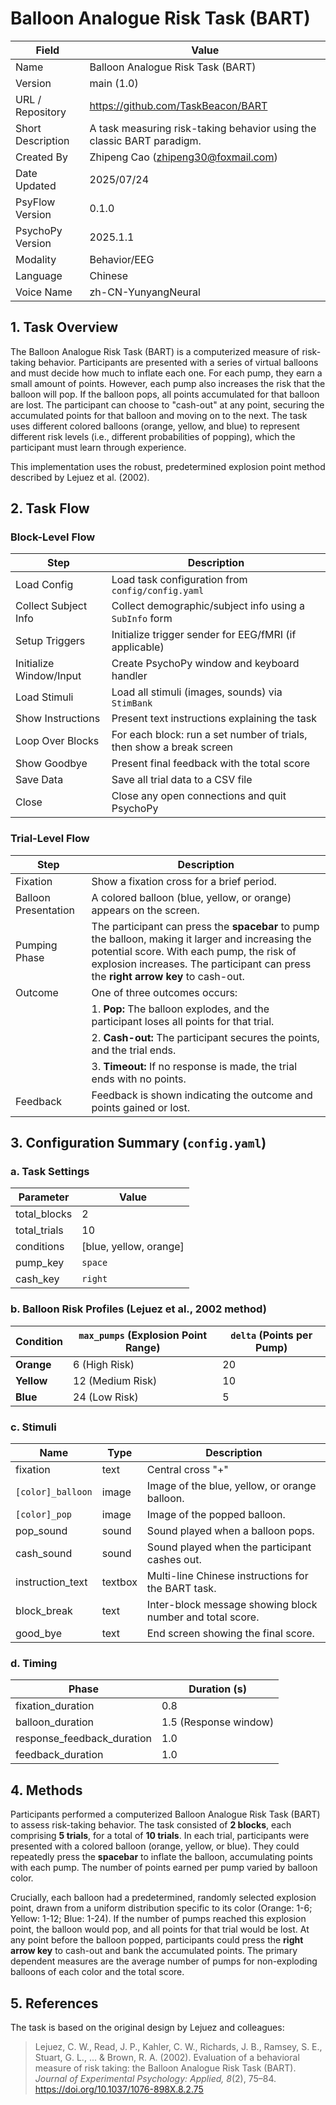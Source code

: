 # Balloon Analogue Risk Task (BART)

| Field                | Value                        |
|----------------------|------------------------------|
| Name                 | Balloon Analogue Risk Task (BART) |
| Version              | main (1.0)                          |
| URL / Repository     | https://github.com/TaskBeacon/BART  |
| Short Description    | A task measuring risk-taking behavior using the classic BART paradigm. |
| Created By           | Zhipeng Cao (zhipeng30@foxmail.com)   |
| Date Updated         | 2025/07/24                |
| PsyFlow Version      | 0.1.0                     |
| PsychoPy Version     | 2025.1.1                  |
| Modality             | Behavior/EEG                  |
| Language | Chinese |
| Voice Name | zh-CN-YunyangNeural |

## 1. Task Overview

The Balloon Analogue Risk Task (BART) is a computerized measure of risk-taking behavior. Participants are presented with a series of virtual balloons and must decide how much to inflate each one. For each pump, they earn a small amount of points. However, each pump also increases the risk that the balloon will pop. If the balloon pops, all points accumulated for that balloon are lost. The participant can choose to "cash-out" at any point, securing the accumulated points for that balloon and moving on to the next. The task uses different colored balloons (orange, yellow, and blue) to represent different risk levels (i.e., different probabilities of popping), which the participant must learn through experience.

This implementation uses the robust, predetermined explosion point method described by Lejuez et al. (2002).

## 2. Task Flow

### Block-Level Flow

| Step                       | Description                                                                 |
|----------------------------|-----------------------------------------------------------------------------|
| Load Config                | Load task configuration from `config/config.yaml`                          |
| Collect Subject Info       | Collect demographic/subject info using a `SubInfo` form                      |
| Setup Triggers             | Initialize trigger sender for EEG/fMRI (if applicable)                     |
| Initialize Window/Input    | Create PsychoPy window and keyboard handler                                |
| Load Stimuli               | Load all stimuli (images, sounds) via `StimBank`                           |
| Show Instructions          | Present text instructions explaining the task                              |
| Loop Over Blocks           | For each block: run a set number of trials, then show a break screen       |
| Show Goodbye               | Present final feedback with the total score                                |
| Save Data                  | Save all trial data to a CSV file                                          |
| Close                      | Close any open connections and quit PsychoPy                               |

### Trial-Level Flow

| Step                | Description                                                                 |
|---------------------|-----------------------------------------------------------------------------|
| Fixation            | Show a fixation cross for a brief period.                                   |
| Balloon Presentation| A colored balloon (blue, yellow, or orange) appears on the screen.          |
| Pumping Phase       | The participant can press the **spacebar** to pump the balloon, making it larger and increasing the potential score. With each pump, the risk of explosion increases. The participant can press the **right arrow key** to cash-out. |
| Outcome             | One of three outcomes occurs:                                               |
|                     | 1. **Pop:** The balloon explodes, and the participant loses all points for that trial. |
|                     | 2. **Cash-out:** The participant secures the points, and the trial ends.      |
|                     | 3. **Timeout:** If no response is made, the trial ends with no points.        |
| Feedback            | Feedback is shown indicating the outcome and points gained or lost.         |

## 3. Configuration Summary (`config.yaml`)

### a. Task Settings

| Parameter          | Value                      |
|--------------------|----------------------------|
| total_blocks       | 2                          |
| total_trials       | 10                         |
| conditions         | [blue, yellow, orange]     |
| pump_key           | `space`                    |
| cash_key           | `right`                    |

### b. Balloon Risk Profiles (Lejuez et al., 2002 method)

| Condition | `max_pumps` (Explosion Point Range) | `delta` (Points per Pump) |
|-----------|-------------------------------------|---------------------------|
| **Orange**  | 6 (High Risk)                       | 20                        |
| **Yellow**  | 12 (Medium Risk)                    | 10                        |
| **Blue**    | 24 (Low Risk)                       | 5                         |

### c. Stimuli

| Name                     | Type      | Description                                           |
|--------------------------|-----------|-------------------------------------------------------|
| fixation                 | text      | Central cross "+"                                     |
| `[color]_balloon`        | image     | Image of the blue, yellow, or orange balloon.         |
| `[color]_pop`            | image     | Image of the popped balloon.                          |
| pop_sound                | sound     | Sound played when a balloon pops.                     |
| cash_sound               | sound     | Sound played when the participant cashes out.         |
| instruction_text         | textbox   | Multi-line Chinese instructions for the BART task.    |
| block_break              | text      | Inter-block message showing block number and total score. |
| good_bye                 | text      | End screen showing the final score.                   |

### d. Timing

| Phase                 | Duration (s)        |
|------------------------|--------------------|
| fixation_duration      | 0.8                |
| balloon_duration       | 1.5 (Response window) |
| response_feedback_duration | 1.0              |
| feedback_duration      | 1.0                |

## 4. Methods

Participants performed a computerized Balloon Analogue Risk Task (BART) to assess risk-taking behavior. The task consisted of **2 blocks**, each comprising **5 trials**, for a total of **10 trials**. In each trial, participants were presented with a colored balloon (orange, yellow, or blue). They could repeatedly press the **spacebar** to inflate the balloon, accumulating points with each pump. The number of points earned per pump varied by balloon color. 

Crucially, each balloon had a predetermined, randomly selected explosion point, drawn from a uniform distribution specific to its color (Orange: 1-6; Yellow: 1-12; Blue: 1-24). If the number of pumps reached this explosion point, the balloon would pop, and all points for that trial would be lost. At any point before the balloon popped, participants could press the **right arrow key** to cash-out and bank the accumulated points. The primary dependent measures are the average number of pumps for non-exploding balloons of each color and the total score.

## 5. References

The task is based on the original design by Lejuez and colleagues:

> Lejuez, C. W., Read, J. P., Kahler, C. W., Richards, J. B., Ramsey, S. E., Stuart, G. L., ... & Brown, R. A. (2002). Evaluation of a behavioral measure of risk taking: the Balloon Analogue Risk Task (BART). *Journal of Experimental Psychology: Applied, 8*(2), 75–84. https://doi.org/10.1037/1076-898X.8.2.75
